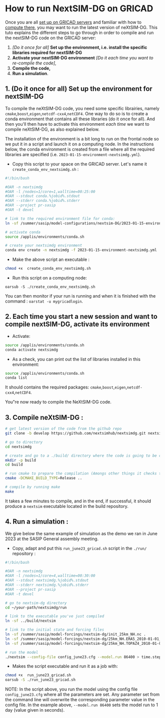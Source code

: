 # How to run NextSIM-DG on GRICAD

Once you are all [set up on GRICAD servers](https://github.com/sasip-climate/catalog-shared-data-SASIP/blob/main/gricad.md) and familiar with how to [compute there](https://github.com/sasip-climate/GRICAD-usage/blob/main/compute_GRICAD.md), you may want to run the latest version of neXtSIM-DG. 
This tuto explains the different steps  to go through in order to compile and run the nextSIM-DG code on the GRICAD server:
1. _[Do it once for all]_ __Set up the environment, i.e. install the specific libraries required for nextSIM-DG__ 
2. __Activate your nextSIM-DG environment__ _[Do it each time you want to re-compile the code]_,
3. __Compile the code,__
4. __Run a simulation__.
   
## 1. (Do it once for all) Set up the environment for nextSIM-DG 
To compile the neXtSIM-DG code, you need some specific librairies, namely `cmake`,`boost`,`eigen`,`netcdf-cxx4`,`netCDF4`. 
One way to do so is to create a conda environment that contains all these libraries (do it once for all). And then you'll then have to activate this environment  _each time_ we want to compile neXtSIM-DG, as also explained below. 

The installation of the environment is a bit long to run on the frontal node so we put it in a script and launch it on a computing node. In the instructions below, the conda environment is created from a file where all the required libraries are specified (i.e. `2023-01-15-environment-nextsimdg.yml`). 

* Copy this script to your space on the GRICAD server. Let's name it `create_conda_env_nextsimdg.sh` :

```bash
#!/bin/bash

#OAR -n nextsimdg
#OAR -l /nodes=1/core=1,walltime=00:25:00
#OAR --stdout conda.%jobid%.stdout
#OAR --stderr conda.%jobid%.stderr
#OAR --project pr-sasip
#OAR -t devel

# link to the required environment file for conda:
ln -sf /summer/sasip/model-configurations/nextsim-DG/2023-01-15-environment-nextsimdg.yml .

# activate conda
source /applis/environments/conda.sh

# create your nextsimdg environment
conda env create -n nextsimdg -f 2023-01-15-environment-nextsimdg.yml
```

* Make the above script an executable :
```bash
chmod +x  create_conda_env_nextsimdg.sh
```

* Run this script on a computing node:
```
oarsub -S ./create_conda_env_nextsimdg.sh
```
You can then monitor if your run is running and when it is finished with the command : `oarstat -u mygricadlogin`.


## 2. Each time you start a new session and want to compile nextSIM-DG, activate its environment

* Activate:
```bash
source /applis/environments/conda.sh
conda activate nextsimdg
```

* As a check, you can print out the list of libraries installed in this environment:
```bash
source /applis/environments/conda.sh
conda list
```
It should contains the required packages: `cmake`,`boost`,`eigen`,`netcdf-cxx4`,`netCDF4`.

You"re now ready to compile the NeXtSIM-DG code.


## 3.  Compile neXtSIM-DG :

```bash
# get latest version of the code from the github repo
git clone -b develop https://github.com/nextsimhub/nextsimdg.git nextsimdg

# go to directory
cd nextsimdg

# create and go to a ./build/ directory where the code is going to be compiled
mkdir -p build
cd build

# run cmake to prepare the compilation (Amongs other things it checks that all the required packages are there).
cmake -DCMAKE_BUILD_TYPE=Release ..

# compile by running make
make
```

It takes a few minutes to compile,  and in the end, if successful,  it should produce a `nextsim` executable  located in the build repository.

## 4.  Run a simulation :
We give below the same example of simulation as the demo we ran in June 2023 at the SASIP General assembly meeting.

* Copy, adapt and put this `run_june23_gricad.sh` script in the `./run/` repository :
 
```bash
#!/bin/bash

#OAR -n nextsimdg
#OAR -l /nodes=1/core=4,walltime=00:30:00
#OAR --stdout nextsimdg.%jobid%.stdout
#OAR --stderr nextsimdg.%jobid%.stderr
#OAR --project pr-sasip
#OAR -t devel

# go to nextsim-dg directory
cd ~/your-path/nextsimdg/run

# link to the executable you've just compiled
ln -sf ../build/nextsim

# link to the initial state and forcing files
ln -sf /summer/sasip/model-forcings/nextsim-dg/init_25km_NH.nc .
ln -sf /summer/sasip/model-forcings/nextsim-dg/25km_NH.ERA5_2010-01-01_2011-01-01.nc .
ln -sf /summer/sasip/model-forcings/nextsim-dg/25km_NH.TOPAZ4_2010-01-01_2011-01-01.nc .

# run the model
./nextsim --config-file config_june23.cfg --model.run 86400 > time.step
```

* Makes the script executable and run it as a job with:

```bash
chmod +x  run_june23_gricad.sh
oarsub -S ./run_june23_gricad.sh
```
NOTE: In the script above, you run the model using the config file `config_june23.cfg` where all the parameters are set. Any parameter set from the command line will overwrite the corresponding parameter value in the config file. In the example above, `--model.run 86400` sets the model run to 1 day (value given in seconds). 
